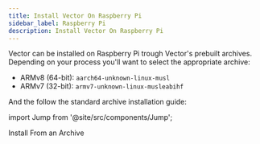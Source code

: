 ```yaml
---
title: Install Vector On Raspberry Pi
sidebar_label: Raspberry Pi
description: Install Vector On Raspberry Pi
---
```


Vector can be installed on Raspberry Pi trough Vector's prebuilt archives.
Depending on your process you'll want to select the appropriate archive:

* ARMv8 (64-bit): `aarch64-unknown-linux-musl`
* ARMv7 (32-bit): `armv7-unknown-linux-musleabihf`

And the follow the standard archive installation guide:

import Jump from '@site/src/components/Jump';

<Jump to="/docs/setup/installation/manual/from-archives">Install From an Archive</Jump>




